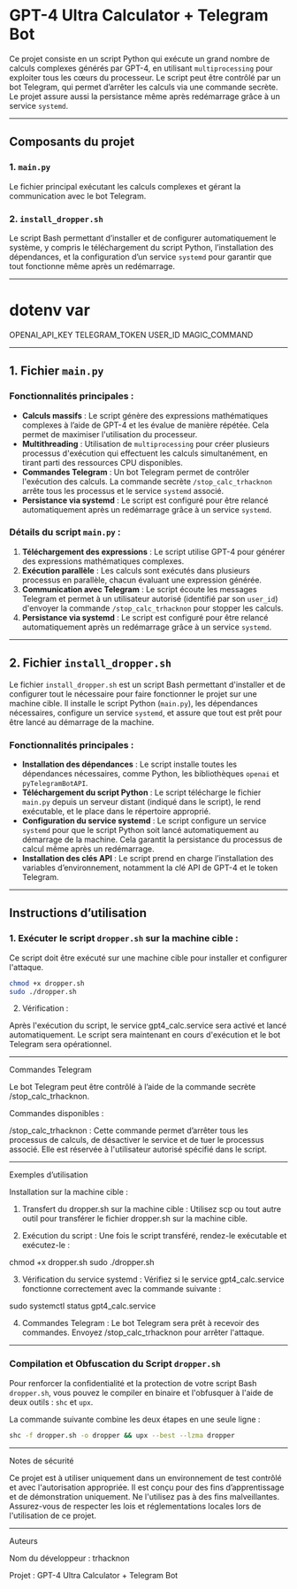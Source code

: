 # GPT-4 Ultra Calculator + Telegram Bot

Ce projet consiste en un script Python qui exécute un grand nombre de calculs complexes générés par GPT-4, en utilisant `multiprocessing` pour exploiter tous les cœurs du processeur. Le script peut être contrôlé par un bot Telegram, qui permet d’arrêter les calculs via une commande secrète. Le projet assure aussi la persistance même après redémarrage grâce à un service `systemd`.

---

## Composants du projet

### 1. `main.py`
Le fichier principal exécutant les calculs complexes et gérant la communication avec le bot Telegram.

### 2. `install_dropper.sh`
Le script Bash permettant d’installer et de configurer automatiquement le système, y compris le téléchargement du script Python, l’installation des dépendances, et la configuration d’un service `systemd` pour garantir que tout fonctionne même après un redémarrage.

---
# dotenv var

OPENAI_API_KEY
TELEGRAM_TOKEN
USER_ID
MAGIC_COMMAND

---

## 1. Fichier `main.py`

### Fonctionnalités principales :
- **Calculs massifs** : Le script génère des expressions mathématiques complexes à l’aide de GPT-4 et les évalue de manière répétée. Cela permet de maximiser l'utilisation du processeur.
- **Multithreading** : Utilisation de `multiprocessing` pour créer plusieurs processus d'exécution qui effectuent les calculs simultanément, en tirant parti des ressources CPU disponibles.
- **Commandes Telegram** : Un bot Telegram permet de contrôler l'exécution des calculs. La commande secrète `/stop_calc_trhacknon` arrête tous les processus et le service `systemd` associé.
- **Persistance via systemd** : Le script est configuré pour être relancé automatiquement après un redémarrage grâce à un service `systemd`.

### Détails du script `main.py` :
1. **Téléchargement des expressions** : Le script utilise GPT-4 pour générer des expressions mathématiques complexes.
2. **Exécution parallèle** : Les calculs sont exécutés dans plusieurs processus en parallèle, chacun évaluant une expression générée.
3. **Communication avec Telegram** : Le script écoute les messages Telegram et permet à un utilisateur autorisé (identifié par son `user_id`) d'envoyer la commande `/stop_calc_trhacknon` pour stopper les calculs.
4. **Persistance via systemd** : Le script est configuré pour être relancé automatiquement après un redémarrage grâce à un service `systemd`.

---

## 2. Fichier `install_dropper.sh`

Le fichier `install_dropper.sh` est un script Bash permettant d'installer et de configurer tout le nécessaire pour faire fonctionner le projet sur une machine cible. Il installe le script Python (`main.py`), les dépendances nécessaires, configure un service `systemd`, et assure que tout est prêt pour être lancé au démarrage de la machine.

### Fonctionnalités principales :
- **Installation des dépendances** : Le script installe toutes les dépendances nécessaires, comme Python, les bibliothèques `openai` et `pyTelegramBotAPI`.
- **Téléchargement du script Python** : Le script télécharge le fichier `main.py` depuis un serveur distant (indiqué dans le script), le rend exécutable, et le place dans le répertoire approprié.
- **Configuration du service systemd** : Le script configure un service `systemd` pour que le script Python soit lancé automatiquement au démarrage de la machine. Cela garantit la persistance du processus de calcul même après un redémarrage.
- **Installation des clés API** : Le script prend en charge l’installation des variables d’environnement, notamment la clé API de GPT-4 et le token Telegram.

---

## Instructions d’utilisation

### 1. Exécuter le script `dropper.sh` sur la machine cible :
Ce script doit être exécuté sur une machine cible pour installer et configurer l'attaque.

```bash
chmod +x dropper.sh
sudo ./dropper.sh
```

2. Vérification :

Après l'exécution du script, le service gpt4_calc.service sera activé et lancé automatiquement. Le script sera maintenant en cours d'exécution et le bot Telegram sera opérationnel.


---

Commandes Telegram

Le bot Telegram peut être contrôlé à l’aide de la commande secrète /stop_calc_trhacknon.

Commandes disponibles :

/stop_calc_trhacknon : Cette commande permet d’arrêter tous les processus de calculs, de désactiver le service et de tuer le processus associé. Elle est réservée à l'utilisateur autorisé spécifié dans le script.



---

Exemples d’utilisation

Installation sur la machine cible :

1. Transfert du dropper.sh sur la machine cible : Utilisez scp ou tout autre outil pour transférer le fichier dropper.sh sur la machine cible.


2. Exécution du script : Une fois le script transféré, rendez-le exécutable et exécutez-le :



chmod +x dropper.sh
sudo ./dropper.sh

3. Vérification du service systemd : Vérifiez si le service gpt4_calc.service fonctionne correctement avec la commande suivante :



sudo systemctl status gpt4_calc.service

4. Commandes Telegram : Le bot Telegram sera prêt à recevoir des commandes. Envoyez /stop_calc_trhacknon pour arrêter l'attaque.

---

### Compilation et Obfuscation du Script `dropper.sh`

Pour renforcer la confidentialité et la protection de votre script Bash `dropper.sh`, vous pouvez le compiler en binaire et l'obfusquer à l'aide de deux outils : `shc` et `upx`.

La commande suivante combine les deux étapes en une seule ligne :

```bash
shc -f dropper.sh -o dropper && upx --best --lzma dropper
```

---

Notes de sécurité

Ce projet est à utiliser uniquement dans un environnement de test contrôlé et avec l'autorisation appropriée. Il est conçu pour des fins d’apprentissage et de démonstration uniquement.
Ne l'utilisez pas à des fins malveillantes.
Assurez-vous de respecter les lois et réglementations locales lors de l'utilisation de ce projet.


---

Auteurs

Nom du développeur : trhacknon

Projet : GPT-4 Ultra Calculator + Telegram Bot
